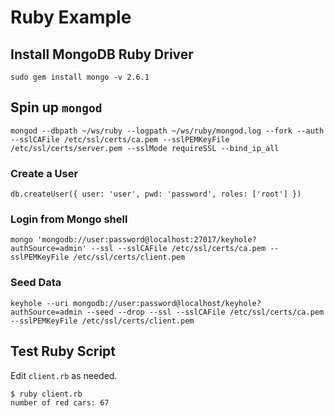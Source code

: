 # Ruby Example

## Install MongoDB Ruby Driver
```
sudo gem install mongo -v 2.6.1
```

## Spin up `mongod`
```
mongod --dbpath ~/ws/ruby --logpath ~/ws/ruby/mongod.log --fork --auth --sslCAFile /etc/ssl/certs/ca.pem --sslPEMKeyFile /etc/ssl/certs/server.pem --sslMode requireSSL --bind_ip_all
```

### Create a User
```
db.createUser({ user: 'user', pwd: 'password', roles: ['root'] })
```

### Login from Mongo shell
```
mongo 'mongodb://user:password@localhost:27017/keyhole?authSource=admin' --ssl --sslCAFile /etc/ssl/certs/ca.pem --sslPEMKeyFile /etc/ssl/certs/client.pem
```

### Seed Data
```
keyhole --uri mongodb://user:password@localhost/keyhole?authSource=admin --seed --drop --ssl --sslCAFile /etc/ssl/certs/ca.pem --sslPEMKeyFile /etc/ssl/certs/client.pem
```

## Test Ruby Script
Edit `client.rb` as needed.

```
$ ruby client.rb
number of red cars: 67
```
